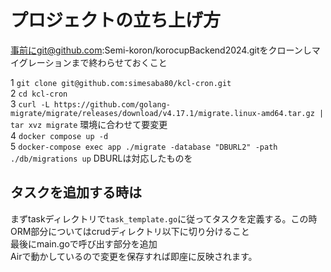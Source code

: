 # プロジェクトの立ち上げ方  

事前にgit@github.com:Semi-koron/korocupBackend2024.gitをクローンしマイグレーションまで終わらせておくこと

1 `git clone git@github.com:simesaba80/kcl-cron.git`  
2 `cd kcl-cron`  
3 `curl -L https://github.com/golang-migrate/migrate/releases/download/v4.17.1/migrate.linux-amd64.tar.gz | tar xvz migrate` 環境に合わせて要変更  
4 `docker compose up -d`  
5 `docker-compose exec app ./migrate -database "DBURL2" -path ./db/migrations up` DBURLは対応したものを

## タスクを追加する時は

まずtaskディレクトリで`task_template.go`に従ってタスクを定義する。この時ORM部分についてはcrudディレクトリ以下に切り分けること  
最後にmain.goで呼び出す部分を追加  
Airで動かしているので変更を保存すれば即座に反映されます。

